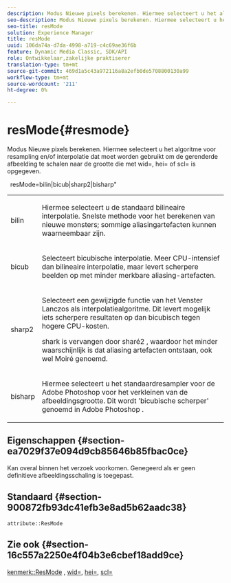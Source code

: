 ```yaml
---
description: Modus Nieuwe pixels berekenen. Hiermee selecteert u het algoritme voor resampling en/of interpolatie dat moet worden gebruikt om de gerenderde afbeelding te schalen naar de grootte die met wid=, hei= of scl= is opgegeven.
seo-description: Modus Nieuwe pixels berekenen. Hiermee selecteert u het algoritme voor resampling en/of interpolatie dat moet worden gebruikt om de gerenderde afbeelding te schalen naar de grootte die met wid=, hei= of scl= is opgegeven.
seo-title: resMode
solution: Experience Manager
title: resMode
uuid: 106da74a-d7da-4998-a719-c4c69ae36f6b
feature: Dynamic Media Classic, SDK/API
role: Ontwikkelaar,zakelijke praktiserer
translation-type: tm+mt
source-git-commit: 469d1a5c43a972116a8a2efb0de5708800130a99
workflow-type: tm+mt
source-wordcount: '211'
ht-degree: 0%

---
```



# resMode{#resmode}

Modus Nieuwe pixels berekenen. Hiermee selecteert u het algoritme voor resampling en/of interpolatie dat moet worden gebruikt om de gerenderde afbeelding te schalen naar de grootte die met wid=, hei= of scl= is opgegeven.

` `resMode=bilin|bicub|sharp2|bisharp&quot;

<table id="table_AF954C101B30473FAFE9930C7B694305"> 
 <tbody> 
  <tr> 
   <td colname="col1"> <p> <span class="+ topic/ph pr-d/codeph codeph"> bilin  </span> </p> </td> 
   <td colname="col2"> <p>Hiermee selecteert u de standaard bilineaire interpolatie. Snelste methode voor het berekenen van nieuwe monsters; sommige aliasingartefacten kunnen waarneembaar zijn. </p> </td> 
  </tr> 
  <tr> 
   <td colname="col1"> <p> <span class="+ topic/ph pr-d/codeph codeph"> bicub  </span> </p> </td> 
   <td colname="col2"> <p>Selecteert bicubische interpolatie. Meer CPU-intensief dan bilineaire interpolatie, maar levert scherpere beelden op met minder merkbare aliasing-artefacten. </p> </td> 
  </tr> 
  <tr> 
   <td colname="col1"> <p> <span class="+ topic/ph pr-d/codeph codeph"> sharp2  </span> </p> </td> 
   <td colname="col2"> <p>Selecteert een gewijzigde functie van het Venster Lanczos als interpolatiealgoritme. Dit levert mogelijk iets scherpere resultaten op dan bicubisch tegen hogere CPU-kosten. </p> <p> <span class="codeph"> shark  </span> is vervangen door  <span class="codeph"> sharé2  </span>, waardoor het minder waarschijnlijk is dat aliasing artefacten ontstaan, ook wel Moiré genoemd. </p> </td> 
  </tr> 
  <tr> 
   <td colname="col1"> <p> <span class="codeph"> bisharp  </span> </p> </td> 
   <td colname="col2"> <p>Hiermee selecteert u het standaardresampler <span class="keyword"> voor de Adobe Photoshop </span> voor het verkleinen van de afbeeldingsgrootte. Dit wordt 'bicubische scherper' genoemd in <span class="keyword"> Adobe Photoshop </span>. </p> </td> 
  </tr> 
 </tbody> 
</table>

## Eigenschappen {#section-ea7029f37e094d9cb85646b85fbac0ce}

Kan overal binnen het verzoek voorkomen. Genegeerd als er geen definitieve afbeeldingsschaling is toegepast.

## Standaard {#section-900872fb93dc41efb3e8ad5b62aadc38}

`attribute::ResMode`

## Zie ook {#section-16c557a2250e4f04b3e6cbef18add9ce}

[kenmerk::ResMode](../../../../../ir-api/material-cat/image-rendering-api-ref/c-ir-material-catalog/c-ir-attributes-reference/r-ir-cat-resmode.md#reference-fdca7eb6d5104fdeae9d6ac42251db82) ,  [wid=](../../../../../ir-api/http-protocol/image-rendering-api-ref/c-ir-http-protocol-ref/c-ir-http-protocol-command-reference/r-ir-wid.md#reference-b7e691b0624941168c94b2749ae233ec),  [hei=](../../../../../ir-api/http-protocol/image-rendering-api-ref/c-ir-http-protocol-ref/c-ir-http-protocol-command-reference/r-ir-hei.md#reference-1c08f60365a94417a39867c09cac5478),  [scl=](../../../../../ir-api/http-protocol/image-rendering-api-ref/c-ir-http-protocol-ref/c-ir-http-protocol-command-reference/r-ir-scl.md#reference-b14b51a6cbe34f0bba42880540592f29)
